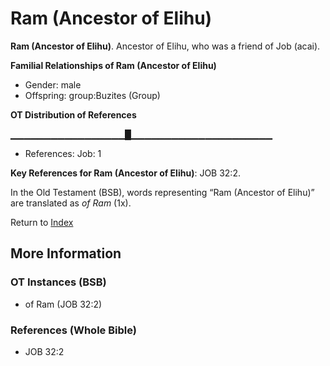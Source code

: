# Ram (Ancestor of Elihu)
**Ram (Ancestor of Elihu)**. 
Ancestor of Elihu, who was a friend of Job (acai). 




**Familial Relationships of Ram (Ancestor of Elihu)**


* Gender: male
* Offspring: group:Buzites (Group)


**OT Distribution of References**

▁▁▁▁▁▁▁▁▁▁▁▁▁▁▁▁▁█▁▁▁▁▁▁▁▁▁▁▁▁▁▁▁▁▁▁▁▁▁
* References: Job: 1



**Key References for Ram (Ancestor of Elihu)**: 
JOB 32:2. 


In the Old Testament (BSB), words representing “Ram (Ancestor of Elihu)” are translated as 
*of Ram* (1x). 




Return to [Index](00-Index.md)

## More Information

### OT Instances (BSB)

* of Ram (JOB 32:2)



### References (Whole Bible)

* JOB 32:2



